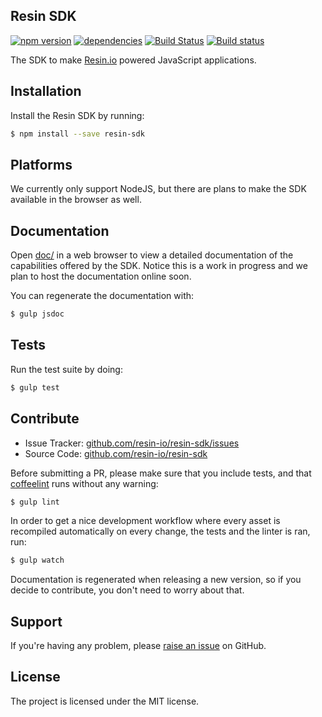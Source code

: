 Resin SDK
---------

[![npm version](https://badge.fury.io/js/resin-sdk.svg)](http://badge.fury.io/js/resin-sdk)
[![dependencies](https://david-dm.org/resin-io/resin-sdk.png)](https://david-dm.org/resin-io/resin.sdk.png)
[![Build Status](https://travis-ci.org/resin-io/resin-sdk.svg?branch=master)](https://travis-ci.org/resin-io/resin-sdk)
[![Build status](https://ci.appveyor.com/api/projects/status/qbsivehgnq0vyrrb?svg=true)](https://ci.appveyor.com/project/jviotti/resin-sdk)

The SDK to make [Resin.io](https://resin.io/) powered JavaScript applications.

Installation
------------

Install the Resin SDK by running:

```sh
$ npm install --save resin-sdk
```

Platforms
---------

We currently only support NodeJS, but there are plans to make the SDK available in the browser as well.

Documentation
-------------

Open [doc/](https://github.com/resin-io/resin-sdk/blob/master/doc) in a web browser to view a detailed documentation of the capabilities offered by the SDK. Notice this is a work in progress and we plan to host the documentation online soon.

You can regenerate the documentation with:

```sh
$ gulp jsdoc
```

Tests
-----

Run the test suite by doing:

```sh
$ gulp test
```

Contribute
----------

- Issue Tracker: [github.com/resin-io/resin-sdk/issues](https://github.com/resin-io/resin-sdk/issues)
- Source Code: [github.com/resin-io/resin-sdk](https://github.com/resin-io/resin-sdk)

Before submitting a PR, please make sure that you include tests, and that [coffeelint](http://www.coffeelint.org/) runs without any warning:

```sh
$ gulp lint
```

In order to get a nice development workflow where every asset is recompiled automatically on every change, the tests and the linter is ran, run:

```sh
$ gulp watch
```

Documentation is regenerated when releasing a new version, so if you decide to contribute, you don't need to worry about that.

Support
-------

If you're having any problem, please [raise an issue](https://github.com/resin-io/resin-sdk/issues/new) on GitHub.

License
-------

The project is licensed under the MIT license.

